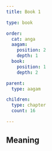 ```yaml
---
title: Book 1

type: book

order:
  cat: anga
  aagam: 
    position: 2
    depth: 1
  book: 
    position: 1
    depth: 2

parent:
  type: aagam

children:
  type: chapter
  count: 16

---
```


## Meaning

<children :children="children"></children>